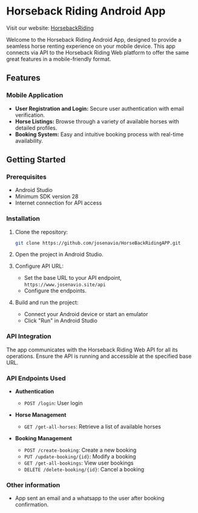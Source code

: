 # Horseback Riding Android App

Visit our website: [HorsebackRiding](https://www.josenavio.site)

Welcome to the Horseback Riding Android App, designed to provide a seamless horse renting experience on your mobile device. This app connects via API to the Horseback Riding Web platform to offer the same great features in a mobile-friendly format.

## Features

### Mobile Application

- **User Registration and Login:** Secure user authentication with email verification.
- **Horse Listings:** Browse through a variety of available horses with detailed profiles.
- **Booking System:** Easy and intuitive booking process with real-time availability.

## Getting Started

### Prerequisites

- Android Studio
- Minimum SDK version 28
- Internet connection for API access

### Installation

1. Clone the repository:
    ```sh
    git clone https://github.com/josenavio/HorseBackRidingAPP.git
    ```
2. Open the project in Android Studio.

3. Configure API URL:
    - Set the base URL to your API endpoint,  `https://www.josenavio.site/api`
    - Configure the endpoints.

4. Build and run the project:
    - Connect your Android device or start an emulator
    - Click "Run" in Android Studio

### API Integration

The app communicates with the Horseback Riding Web API for all its operations. Ensure the API is running and accessible at the specified base URL.

### API Endpoints Used

- **Authentication**
  - `POST /login`: User login

- **Horse Management**
  - `GET /get-all-horses`: Retrieve a list of available horses

- **Booking Management**
  - `POST /create-booking`: Create a new booking
  - `PUT /update-booking/{id}`: Modify a booking
  - `GET /get-all-bookings`: View user bookings
  - `DELETE /delete-booking/{id}`: Cancel a booking

### Other information
  - App sent an email and a whatsapp to the user after booking confirmation.

